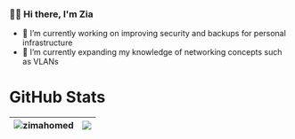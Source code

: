 ### 👋🏾 Hi there, I'm Zia

- 🔭 I’m currently working on improving security and backups for personal infrastructure
- 🌱 I’m currently expanding my knowledge of networking concepts such as VLANs

# GitHub Stats
| <img align="center" src="https://github-readme-stats.vercel.app/api?username=zimahomed&show_icons=true&theme=dark&locale=en&hide_border=true" alt="zimahomed" /> | <img align="center" src="https://github-readme-stats.vercel.app/api/top-langs/?username=zimahomed&layout=compact&langs_count=10&hide=jupyter%20notebook&theme=dark&hide_border=true" /> |
| --- | --- |
